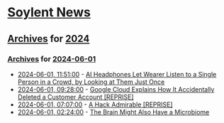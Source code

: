 # [Soylent News](../../../README.md)

## [Archives](../../index.md) for [2024](../index.md)

### [Archives](../../index.md) for [2024-06-01](index.md)

* [2024-06-01, 11:51:00](https://soylentnews.org/article.pl?sid=24/05/30/1444225&from=rss) - [AI Headphones Let Wearer Listen to a Single Person in a Crowd, by Looking at Them Just Once](https://soylentnews.org/article.pl?sid=24/05/30/1444225&from=rss)
* [2024-06-01, 09:28:00](https://soylentnews.org/article.pl?sid=24/05/31/0013202&from=rss) - [Google Cloud Explains How It Accidentally Deleted a Customer Account [REPRISE]](https://soylentnews.org/article.pl?sid=24/05/31/0013202&from=rss)
* [2024-06-01, 07:07:00](https://soylentnews.org/article.pl?sid=24/05/30/1438203&from=rss) - [A Hack Admirable [REPRISE]](https://soylentnews.org/article.pl?sid=24/05/30/1438203&from=rss)
* [2024-06-01, 02:24:00](https://soylentnews.org/article.pl?sid=24/05/30/1435234&from=rss) - [The Brain Might Also Have a Microbiome](https://soylentnews.org/article.pl?sid=24/05/30/1435234&from=rss)
